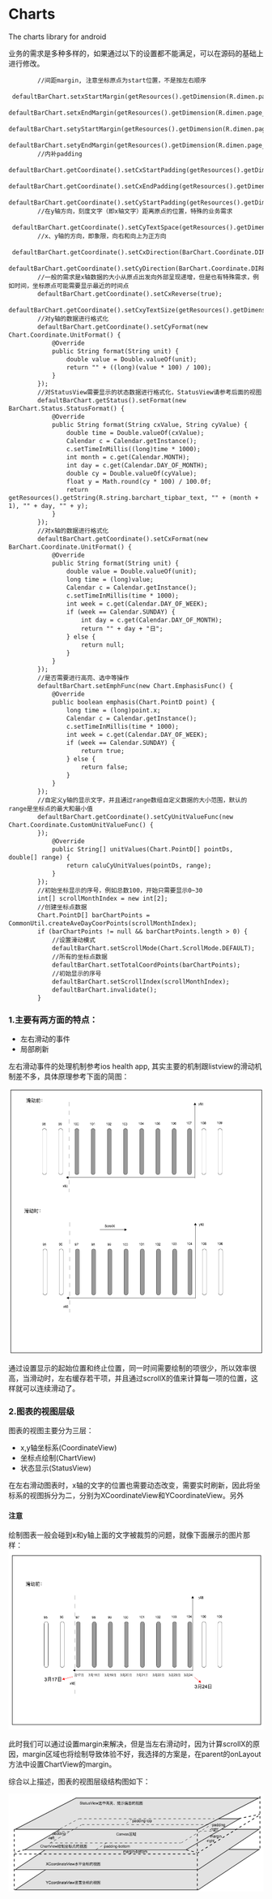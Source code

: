 # Charts
The charts library for android

业务的需求是多种多样的，如果通过以下的设置都不能满足，可以在源码的基础上进行修改。

```
        //间距margin, 注意坐标原点为start位置，不是按左右顺序
        defaultBarChart.setxStartMargin(getResources().getDimension(R.dimen.page_bar_chart_xstart_margin));
        defaultBarChart.setxEndMargin(getResources().getDimension(R.dimen.page_bar_chart_xend_margin));
        defaultBarChart.setyStartMargin(getResources().getDimension(R.dimen.page_bar_chart_ystart_margin));
        defaultBarChart.setyEndMargin(getResources().getDimension(R.dimen.page_bar_chart_yend_margin));
        //内补padding
        defaultBarChart.getCoordinate().setCxStartPadding(getResources().getDimension(R.dimen.page_bar_chart_xstart_padding));
              defaultBarChart.getCoordinate().setCxEndPadding(getResources().getDimension(R.dimen.page_bar_chart_xstart_padding));//0.0417f
        defaultBarChart.getCoordinate().setCyStartPadding(getResources().getDimension(R.dimen.page_bar_chart_ystart_padding));
        //在y轴方向，刻度文字（即x轴文字）距离原点的位置，特殊的业务需求
        defaultBarChart.getCoordinate().setCyTextSpace(getResources().getDimension(R.dimen.page_bar_chart_y_text_space));
        //x、y轴的方向，即象限，向右和向上为正方向
        defaultBarChart.getCoordinate().setCxDirection(BarChart.Coordinate.DIRECTION.NEGATIVE);
        defaultBarChart.getCoordinate().setCyDirection(BarChart.Coordinate.DIRECTION.POSITIVE);
        //一般的需求是x轴数据的大小从原点出发向外部呈现递增，但是也有特殊需求，例如时间，坐标原点可能需要显示最近的时间点
        defaultBarChart.getCoordinate().setCxReverse(true);
        defaultBarChart.getCoordinate().setCxyTextSize(getResources().getDimensionPixelSize(R.dimen.battery_chart_unit_textsize));
        //对y轴的数据进行格式化
        defaultBarChart.getCoordinate().setCyFormat(new Chart.Coordinate.UnitFormat() {
            @Override
            public String format(String unit) {
                double value = Double.valueOf(unit);
                return "" + ((long)(value * 100) / 100);
            }
        });
        //对StatusView需要显示的状态数据进行格式化，StatusView请参考后面的视图
        defaultBarChart.getStatus().setFormat(new BarChart.Status.StatusFormat() {
            @Override
            public String format(String cxValue, String cyValue) {
                double time = Double.valueOf(cxValue);
                Calendar c = Calendar.getInstance();
                c.setTimeInMillis((long)time * 1000);
                int month = c.get(Calendar.MONTH);
                int day = c.get(Calendar.DAY_OF_MONTH);
                double cy = Double.valueOf(cyValue);
                float y = Math.round(cy * 100) / 100.0f;
                return getResources().getString(R.string.barchart_tipbar_text, "" + (month + 1), "" + day, "" + y);
            }
        });
        //对x轴的数据进行格式化
        defaultBarChart.getCoordinate().setCxFormat(new BarChart.Coordinate.UnitFormat() {
            @Override
            public String format(String unit) {
                double value = Double.valueOf(unit);
                long time = (long)value;
                Calendar c = Calendar.getInstance();
                c.setTimeInMillis(time * 1000);
                int week = c.get(Calendar.DAY_OF_WEEK);
                if (week == Calendar.SUNDAY) {
                    int day = c.get(Calendar.DAY_OF_MONTH);
                    return "" + day + "日";
                } else {
                    return null;
                }
            }
        });
        //是否需要进行高亮、选中等操作
        defaultBarChart.setEmphFunc(new Chart.EmphasisFunc() {
            @Override
            public boolean emphasis(Chart.PointD point) {
                long time = (long)point.x;
                Calendar c = Calendar.getInstance();
                c.setTimeInMillis(time * 1000);
                int week = c.get(Calendar.DAY_OF_WEEK);
                if (week == Calendar.SUNDAY) {
                    return true;
                } else {
                    return false;
                }
            }
        });
        //自定义y轴的显示文字，并且通过range数组自定义数据的大小范围，默认的range是坐标点的最大和最小值
        defaultBarChart.getCoordinate().setCyUnitValueFunc(new Chart.Coordinate.CustomUnitValueFunc() {
        });
            @Override
            public String[] unitValues(Chart.PointD[] pointDs, double[] range) {
                return caluCyUnitValues(pointDs, range);
            }
        });
        //初始坐标显示的序号，例如总数100，开始只需要显示0~30
        int[] scrollMonthIndex = new int[2];
        //创建坐标点数据
        Chart.PointD[] barChartPoints = CommonUtil.createAveDayCoorPoints(scrollMonthIndex);
        if (barChartPoints != null && barChartPoints.length > 0) {
            //设置滑动模式
            defaultBarChart.setScrollMode(Chart.ScrollMode.DEFAULT);
            //所有的坐标点数据
            defaultBarChart.setTotalCoordPoints(barChartPoints);
            //初始显示的序号
            defaultBarChart.setScrollIndex(scrollMonthIndex);
            defaultBarChart.invalidate();
        }

```

### 1.主要有两方面的特点：

- 左右滑动的事件
- 局部刷新

左右滑动事件的处理机制参考ios health app, 其实主要的机制跟listview的滑动机制差不多，具体原理参考下面的简图：

![](https://github.com/zhonglushu/Charts/blob/master/images/scroll.png)

通过设置显示的起始位置和终止位置，同一时间需要绘制的项很少，所以效率很高，当滑动时，左右缓存若干项，并且通过scrollX的值来计算每一项的位置，这样就可以连续滑动了。

### 2.图表的视图层级
图表的视图主要分为三层：

- x,y轴坐标系(CoordinateView)
- 坐标点绘制(ChartView)
- 状态显示(StatusView)

在左右滑动图表时，x轴的文字的位置也需要动态改变，需要实时刷新，因此将坐标系的视图拆分为二，分别为XCoordinateView和YCoordinateView。另外

#### 注意

绘制图表一般会碰到x和y轴上面的文字被裁剪的问题，就像下面展示的图片那样：
![x-coord](https://github.com/zhonglushu/Charts/blob/master/images/x-coord.png)

此时我们可以通过设置margin来解决，但是当左右滑动时，因为计算scrollX的原因，margin区域也将绘制导致体验不好，我选择的方案是，在parent的onLayout方法中设置ChartView的margin。

综合以上描述，图表的视图层级结构图如下：

![struction](https://github.com/zhonglushu/Charts/blob/master/images/struction.png)
